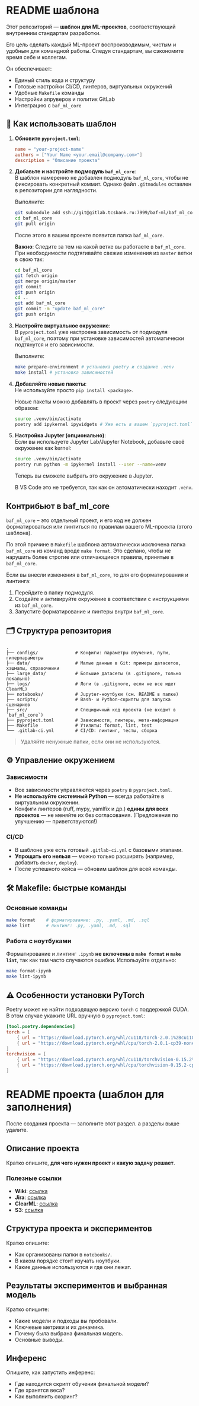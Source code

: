 # README шаблона

Этот репозиторий — **шаблон для ML-проектов**, соответствующий внутренним стандартам разработки.

Его цель сделать каждый ML-проект воспроизводимым, чистым и удобным для командной работы. Следуя стандартам, вы сэкономите время себе и коллегам.

Он обеспечивает:

- Единый стиль кода и структуру
- Готовые настройки CI/CD, линтеров, виртуальных окружений
- Удобные `Makefile` команды
- Настройки апруверов и политик GitLab
- Интеграцию с `baf_ml_core`

## 🔧 Как использовать шаблон

1. **Обновите `pyproject.toml`**:

   ```toml
   name = "your-project-name"
   authors = ["Your Name <your.email@company.com>"]
   description = "Описание проекта"
   ```

1. **Добавьте и настройте подмодуль `baf_ml_core`**:\
   В шаблон намеренно не добавлен подмодуль `baf_ml_core`, чтобы не фиксировать конкретный коммит. Однако файл `.gitmodules` оставлен в репозитории для наглядности.

   Выполните:

   ```bash
   git submodule add ssh://git@gitlab.tcsbank.ru:7999/baf-ml/baf_ml_core.git
   cd baf_ml_core
   git pull origin
   ```

   После этого в вашем проекте появится папка `baf_ml_core`.

   **Важно**: Следите за тем на какой ветке вы работаете в `baf_ml_core`. При необходимости подтягивайте свежие изменения из `master` ветки в свою так:

   ```bash
   cd baf_ml_core
   git fetch origin
   git merge origin/master
   git commit
   git push origin
   cd ..
   git add baf_ml_core
   git commit -m "update baf_ml_core"
   git push origin
   ```

1. **Настройте виртуальное окружение**:\
   В `pyproject.toml` уже настроена зависимость от подмодуля `baf_ml_core`, поэтому при установке зависимостей автоматически подтянутся и его зависимости.

   Выполните:

   ```bash
   make prepare-environment # установка poetry и создание .venv
   make install # установка зависимостей
   ```

1. **Добавляйте новые пакеты**:\
   Не используйте просто `pip install <package>`.

   Новые пакеты можно добавлять в проект через `poetry` следующим образом:

   ```bash
   source .venv/bin/activate
   poetry add ipykernel ipywidgets # Уже есть в вашем `pyproject.toml`
   ```

1. **Настройка Jupyter (опционально)**:\
   Если вы используете Jupyter Lab/Jupyter Notebook, добавьте своё окружение как kernel:

   ```bash
   source .venv/bin/activate
   poetry run python -m ipykernel install --user --name=venv
   ```

   Теперь вы сможете выбрать это окружение в Jupyter.

   В VS Code это не требуется, так как он автоматически находит `.venv`.

## Контрибьют в baf_ml_core

`baf_ml_core` – это отдельный проект, и его код не должен форматироваться или линтиться по правилам вашего ML-проекта (этого шаблона).

По этой причине в `Makefile` шаблона автоматически исключена папка `baf_ml_core` из команд вроде `make format`. Это сделано, чтобы не нарушить более строгие или отличающиеся правила, принятые в `baf_ml_core`.

Если вы внесли изменения в `baf_ml_core`, то для его форматирования и линтинга:

1. Перейдите в папку подмодуля.
1. Создайте и активируйте окружение в соответствии с инструкциями из `baf_ml_core`.
1. Запустите форматирование и линтеры внутри `baf_ml_core`.

## 🗂️ Структура репозитория

```
.
├── configs/              # Конфиги: параметры обучения, пути, гиперпараметры
├── data/                 # Малые данные в Git: примеры датасетов, хэшмапы, справочники
├── large_data/           # Большие датасеты (в .gitignore, только локально)
├── logs/                 # Логи (в .gitignore, если не все идет ClearML)
├── notebooks/            # Jupyter-ноутбуки (см. README в папке)
├── scripts/              # Bash- и Python-скрипты для запуска сценариев
├── src/                  # Специфичный код проекта (не входит в `baf_ml_core`)
├── pyproject.toml        # Зависимости, линтеры, мета-информация
├── Makefile              # Утилиты: format, lint, test
└── .gitlab-ci.yml        # CI/CD: линтинг, тесты, сборка
```

> Удаляйте ненужные папки, если они не используются.

## ⚙️ Управление окружением

### Зависимости

- Все зависимости управляются через `poetry` в `pyproject.toml`.
- **Не используйте системный Python** — всегда работайте в виртуальном окружении.
- Конфиги линтеров (ruff, mypy, yamlfix и др.) **едины для всех проектов** — не меняйте их без согласования. (Предложения по улучшению — приветствуются!)

### CI/CD

- В шаблоне уже есть готовый `.gitlab-ci.yml` с базовыми этапами.
- **Упрощать его нельзя** — можно только расширять (например, добавить `docker`, `deploy`).
- После успешного кейса — обновим шаблон для всей команды.

## 🛠 Makefile: быстрые команды

### Основные команды

```bash
make format    # форматирование: .py, .yaml, .md, .sql
make lint      # линтинг: .py, .yaml, .md, .sql
```

### Работа с ноутбуками

Форматирование и линтинг `.ipynb` **не включены в `make format` и `make lint`**, так как там часто случаются ошибки. Используйте отдельно:

```bash
make format-ipynb
make lint-ipynb
```

## ⚠️ Особенности установки PyTorch

Poetry может не найти подходящую версию `torch` с поддержкой CUDA.\
В этом случае укажите URL вручную в `pyproject.toml`:

```toml
[tool.poetry.dependencies]
torch = [
    { url = "https://download.pytorch.org/whl/cu118/torch-2.0.1%2Bcu118-cp39-cp39-linux_x86_64.whl", platform = "linux" },
    { url = "https://download.pytorch.org/whl/cpu/torch-2.0.1-cp39-none-macosx_11_0_arm64.whl", platform = "darwin" }
]
torchvision = [
    { url = "https://download.pytorch.org/whl/cu118/torchvision-0.15.2%2Bcu118-cp39-cp39-linux_x86_64.whl", platform = "linux" },
    { url = "https://download.pytorch.org/whl/cpu/torchvision-0.15.2-cp39-cp39-macosx_11_0_arm64.whl", platform = "darwin" }
]
```

# README проекта (шаблон для заполнения)

После создания проекта — заполните этот раздел. а разделы выше удалите.

## Описание проекта

Кратко опишите, **для чего нужен проект** и **какую задачу решает**.

### Полезные ссылки

- **Wiki**: [ссылка](...)
- **Jira**: [ссылка](...)
- **ClearML**: [ссылка](...)
- **S3**: [ссылка](...)

## Структура проекта и экспериментов

Кратко опишите:

- Как организованы папки в `notebooks/`.
- В каком порядке стоит изучать ноутбуки.
- Какие данные используются и где они лежат.

## Результаты экспериментов и выбранная модель

Кратко опишите:

- Какие модели и подходы вы пробовали.
- Ключевые метрики и их динамика.
- Почему была выбрана финальная модель.
- Основные выводы.

## Инференс

Опишите, как запустить инференс:

- Где находится скрипт обучения финальной модели?
- Где хранятся веса?
- Как выполнить скоринг?
